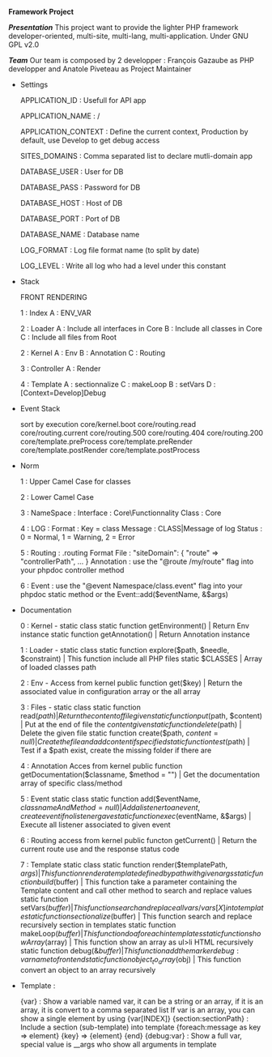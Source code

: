 **Framework Project**

***Presentation***
This project want to provide the lighter PHP framework developer-oriented, multi-site, multi-lang, multi-application. Under GNU GPL v2.0

***Team***
Our team is composed by 2 developper : François Gazaube as PHP developper and Anatole Piveteau as Project Maintainer 

* Settings


    APPLICATION_ID : Usefull for API app
    
    APPLICATION_NAME : /
    
    APPLICATION_CONTEXT : Define the current context, Production by default, use Develop to get debug access
    
    SITES_DOMAINS : Comma separated list to declare mutli-domain app
    
    DATABASE_USER : User for DB
    
    DATABASE_PASS : Password for DB
    
    DATABASE_HOST : Host of DB
    
    DATABASE_PORT : Port of DB
    
    DATABASE_NAME : Database name
    
    LOG_FORMAT : Log file format name (to split by date)
    
    LOG_LEVEL : Write all log who had a level under this constant
    
    

* Stack 
    
    
    FRONT RENDERING
    
    1 : Index
        A : ENV_VAR
        
    2 : Loader
        A : Include all interfaces in Core
        B : Include all classes in Core
        C : Include all files from Root
    
    2 : Kernel
        A : Env
        B : Annotation
        C : Routing
        
    3 : Controller
        A : Render
        
    4 : Template
        A : sectionnalize
        C : makeLoop
        B : setVars
        D : [Context=Develop]Debug
    
* Event Stack


    sort by execution
    core/kernel.boot
    core/routing.read
    core/routing.current
        core/routing.500
        core/routing.404
        core/routing.200
    core/template.preProcess
    core/template.preRender
    core/template.postRender
    core/template.postProcess
    
* Norm


    1 : Upper Camel Case for classes
    
    2 : Lower Camel Case
    
    3 : NameSpace :
        Interface : Core\Functionnality
        Class : Core
        
    4 : LOG :
        Format : 
            Key = class
            Message : CLASS|Message of log
            Status : 0 = Normal, 1 = Warning, 2 = Error
        
    5 : Routing :
        .routing Format File : 
            "siteDomain": {
                "route" => "controllerPath",
                ...
            }
        Annotation :
            use the "@route /my/route" flag into your phpdoc controller method
            
    6 : Event :
         use the "@event Namespace/class.event" flag into your phpdoc static method or the Event::add($eventName, &$args)

* Documentation


    0 : Kernel -
        static class
        static function getEnvironment() | Return Env instance
        static function getAnnotation() | Return Annotation instance

    1 : Loader -
        static class
        static function explore($path, $needle, $constraint) | This function include all PHP files
        static $CLASSES | Array of loaded classes path
        
    2 : Env -
        Access from kernel
        public function get($key) | Return the associated value in configuration array or the all array
        
    3 : Files -
        static class
        static function read($path) | Return the content of file given
        static function put($path, $content) | Put at the end of file the $content given
        static function delete($path) | Delete the given file
        static function create($path, $content = null) | Create the file and add content if specified
        static function test($path) | Test if a $path exist, create the missing folder if there are
        
    4 : Annotation
        Acces from kernel
        public function getDocumentation($classname, $method = "") | Get the documentation array of specific class/method
        
    5 : Event
        static class
        static function add($eventName, $classnameAndMethod = null) | Add a listener to an event, create event if no listener gave
        static function exec($eventName, &$args) | Execute all listener associated to given event
        
    6 : Routing
        access from kernel
        public functon getCurrent() | Return the current route use and the response status code
        
    7 : Template
        static class
        static function render($templatePath, $args) | This function render a template defined by path with given args
        static function build($buffer) | This function take a parameter containing the Template content and call other method to search and replace values
        static function setVars($buffer) | This function search and replace all {vars}/{vars[X]} into template
        static function sectionalize($buffer) | This function search and replace recursively section in templates
        static function makeLoop($buffer) | This function do a foreach in templates
        static function showArray($array) | This function show an array as ul>li HTML recursively
        static function debug(&$buffer) | This function add the marker {debug:varname} to frontend
        static function object_to_array($obj) | This function convert an object to an array recursively
        
        
* Template :

    
    {var} : Show a variable named var, it can be a string or an array, if it is an array, it is convert to a comma separated list
            If var is an array, you can show a single element by using {var[INDEX]}
    {section:sectionPath} : Include a section (sub-template) into template
    {foreach:message as key => element}
        {key} => {element}
    {end}
    {debug:var} : Show a full var, special value is __args who show all arguments in template

    